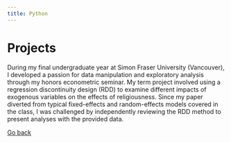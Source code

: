 ```yaml
---
title: Python
---
```


# Projects

During my final undergraduate year at Simon Fraser University (Vancouver), I developed a passion for data manipulation and exploratory analysis through my honors econometric seminar. My term project involved using a regression discontinuity design (RDD) to examine different impacts of exogenous variables on the effects of religiousness. Since my paper diverted from typical fixed-effects and random-effects models covered in the class, I was challenged by independently reviewing the RDD method to present analyses with the provided data. 




[Go back](https://ggigigii.github.io/codingwithgigi/)
